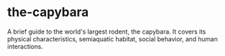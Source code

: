 # the-capybara
A brief guide to the world's largest rodent, the capybara. It covers its physical characteristics, semiaquatic habitat, social behavior, and human interactions.
